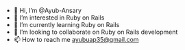 - 👋 Hi, I’m @Ayub-Ansary
- 👀 I’m interested in Ruby on Rails
- 🌱 I’m currently learning Ruby on Rails
- 💞️ I’m looking to collaborate on Ruby on Rails development
- 📫 How to reach me ayubuap35@gmail.com

<!---
Ayub-Ansary/Ayub-Ansary is a ✨ special ✨ repository because its `README.md` (this file) appears on your GitHub profile.
You can click the Preview link to take a look at your changes.
--->
